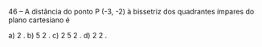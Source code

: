 46 – A distância do ponto P (-3, -2) à bissetriz dos quadrantes ímpares do plano cartesiano é 

a) 2 . 
b) 5 2 . 
c) 2 5 2 . 
d) 2 2 .